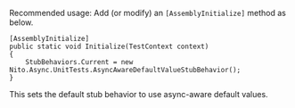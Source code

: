 ﻿Recommended usage: Add (or modify) an `[AssemblyInitialize]` method as below.

    [AssemblyInitialize]
    public static void Initialize(TestContext context)
    {
        StubBehaviors.Current = new Nito.Async.UnitTests.AsyncAwareDefaultValueStubBehavior();
    }

This sets the default stub behavior to use async-aware default values.